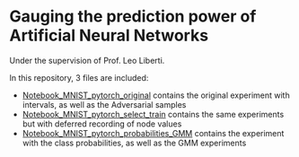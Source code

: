 # Gauging the prediction power of Artificial Neural Networks
Under the supervision of Prof. Leo Liberti. 

In this repository, 3 files are included:
- [Notebook_MNIST_pytorch_original](Notebook_MNIST_pytorch_original.ipynb) contains the original experiment with intervals, as well as the Adversarial samples
- [Notebook_MNIST_pytorch_select_train](Notebook_MNIST_pytorch_select_train.ipynb)  contains the same experiments but with deferred recording of node values
- [Notebook_MNIST_pytorch_probabilities_GMM](Notebook_MNIST_pytorch_probabilities_GMM.ipynb) contains the experiment with the class probabilities, as well as the GMM experiments
